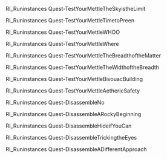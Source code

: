 RI_Runinstances Quest-TestYourMettleTheSkyistheLimit

RI_Runinstances Quest-TestYourMettleTimetoPreen

RI_Runinstances Quest-TestYourMettleWHOO

RI_Runinstances Quest-TestYourMettleWhere

RI_Runinstances Quest-TestYourMettleTheBreadthoftheMatter

RI_Runinstances Quest-TestYourMettleTheWidthoftheBreadth

RI_Runinstances Quest-TestYourMettleBivouacBuilding

RI_Runinstances Quest-TestYourMettleAethericSafety

RI_Runinstances Quest-DisassembleNo

RI_Runinstances Quest-DisassembleARockyBeginning

RI_Runinstances Quest-DisassembleHideifYouCan

RI_Runinstances Quest-DisassembleTrickingtheEyes

RI_Runinstances Quest-DisassembleADifferentApproach
